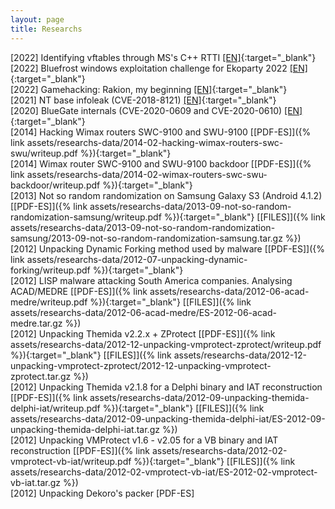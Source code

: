```yaml
---
layout: page
title: Researchs
---
```

[2022] Identifying vftables through MS's C++ RTTI [[EN]](https://blog.rop.la/en/reversing/2022/12/13/identifying-vftables-through-ms-cpp-rtti.html){:target="_blank"} 
<br>
[2022] Bluefrost windows exploitation challenge for Ekoparty 2022 [[EN]](https://blog.rop.la/en/reversing/2022/11/20/bfs-windows-exploitation-ekoparty-2022.html){:target="_blank"} 
<br>
[2022] Gamehacking: Rakion, my beginning [[EN]](https://blog.rop.la/en/reversing/2021/06/09/gamehacking-rakion-my-begining.html){:target="_blank"} 
<br>
[2021] NT base infoleak (CVE-2018-8121) [[EN]](https://blog.rop.la/en/reversing/2021/03/25/nt-infoleak-cve-2018-8121.html){:target="_blank"} 
<br>
[2020] BlueGate internals (CVE-2020-0609 and CVE-2020-0610) [[EN]](https://blog.rop.la/en/vulnerabilities/2020/02/25/bluegate-internals.html){:target="_blank"} 
<br>
[2014] Hacking Wimax routers SWC-9100 and SWU-9100 [[PDF-ES]]({% link assets/researchs-data/2014-02-hacking-wimax-routers-swc-swu/writeup.pdf %}){:target="_blank"} 
<br>
[2014] Wimax router SWC-9100 and SWU-9100 backdoor [[PDF-ES]]({% link assets/researchs-data/2014-02-wimax-routers-swc-swu-backdoor/writeup.pdf %}){:target="_blank"} 
<br>
[2013] Not so random randomization on Samsung Galaxy S3 (Android 4.1.2) [[PDF-ES]]({% link assets/researchs-data/2013-09-not-so-random-randomization-samsung/writeup.pdf %}){:target="_blank"} [[FILES]]({% link assets/researchs-data/2013-09-not-so-random-randomization-samsung/2013-09-not-so-random-randomization-samsung.tar.gz %}) 
<br>
[2012] Unpacking Dynamic Forking method used by malware [[PDF-ES]]({% link assets/researchs-data/2012-07-unpacking-dynamic-forking/writeup.pdf %}){:target="_blank"}
<br>
[2012] LISP malware attacking South America companies. Analysing ACAD/MEDRE [[PDF-ES]]({% link assets/researchs-data/2012-06-acad-medre/writeup.pdf %}){:target="_blank"} [[FILES]]({% link assets/researchs-data/2012-06-acad-medre/ES-2012-06-acad-medre.tar.gz %})
<br>
[2012] Unpacking Themida v2.2.x + ZProtect [[PDF-ES]]({% link assets/researchs-data/2012-12-unpacking-vmprotect-zprotect/writeup.pdf %}){:target="_blank"} [[FILES]]({% link assets/researchs-data/2012-12-unpacking-vmprotect-zprotect/2012-12-unpacking-vmprotect-zprotect.tar.gz %})
<br>
[2012] Unpacking Themida v2.1.8 for a Delphi binary and IAT reconstruction [[PDF-ES]]({% link assets/researchs-data/2012-09-unpacking-themida-delphi-iat/writeup.pdf %}){:target="_blank"} [[FILES]]({% link assets/researchs-data/2012-09-unpacking-themida-delphi-iat/ES-2012-09-unpacking-themida-delphi-iat.tar.gz %}) 
<br>
[2012] Unpacking VMProtect v1.6 - v2.05 for a VB binary and IAT reconstruction [[PDF-ES]]({% link assets/researchs-data/2012-02-vmprotect-vb-iat/writeup.pdf %}){:target="_blank"} [[FILES]]({% link assets/researchs-data/2012-02-vmprotect-vb-iat/ES-2012-02-vmprotect-vb-iat.tar.gz %}) 
<br>
[2012] Unpacking Dekoro's packer [PDF-ES]
